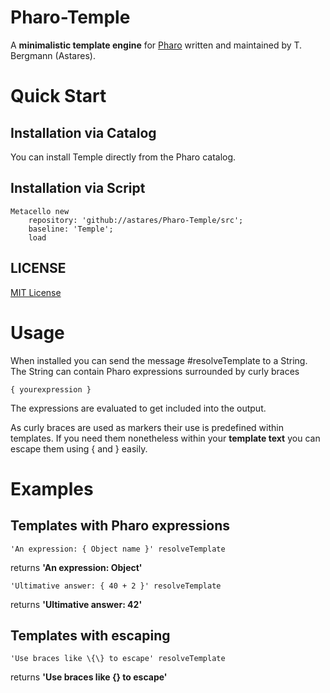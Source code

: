 # Pharo-Temple
A **minimalistic template engine** for [Pharo](http://www.pharo.org) written and maintained by T. Bergmann (Astares). 

# Quick Start
## Installation via Catalog

You can install Temple directly from the Pharo catalog.

## Installation via Script

```Smalltalk
Metacello new 
	repository: 'github://astares/Pharo-Temple/src';
	baseline: 'Temple';
	load
```

## LICENSE
[MIT License](LICENSE)

# Usage

When installed you can send the message #resolveTemplate to a String. The String can contain Pharo expressions surrounded by curly braces 

```
{ yourexpression }
```
The expressions are evaluated to get included into the output.

As curly braces are used as markers their use is predefined within templates. If you need them nonetheless within your **template text** you can escape them using \{ and \} easily. 

# Examples
## Templates with Pharo expressions

```Smalltalk
'An expression: { Object name }' resolveTemplate 
```
returns **'An expression: Object'**

```Smalltalk
'Ultimative answer: { 40 + 2 }' resolveTemplate
```
returns **'Ultimative answer: 42'**

## Templates with escaping

```Smalltalk
'Use braces like \{\} to escape' resolveTemplate
```
returns **'Use braces like {} to escape'**


